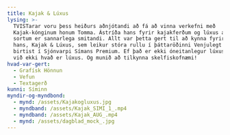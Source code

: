 ```yaml
---
title: Kajak & Lúxus
lysing: >-
  TVISTarar voru þess heiðurs aðnjótandi að fá að vinna verkefni með
  Kajak-kónginum honum Tomma. Ástríða hans fyrir kajakferðum og lúxus af öllum
  sortum er sannarlega smitandi. Allt var þetta gert til að kynna fyrirtækið
  hans, Kajak & Lúxus, sem leikur stóra rullu í þáttaröðinni Venjulegt fólk sem
  birtist í Sjónvarpi Símans Premium. Ef það er ekki óneitanlegur lúxus þá vitum
  við ekki hvað er lúxus. Og munið að tilkynna skelfiskofnæmi!
hvad-var-gert:
  - Grafísk Hönnun
  - Vefun
  - Textagerð
kunni: Síminn
myndir-og-myndbond:
  - mynd: /assets/Kajakogluxus.jpg
  - myndband: /assets/Kajak_SIMI_1_.mp4
  - myndband: /assets/Kajak_AUG_.mp4
  - mynd: /assets/dagblad_mock_.jpg
---
```

